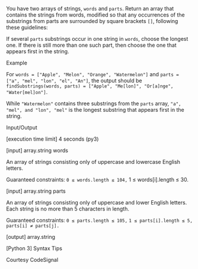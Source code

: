 You have two arrays of strings, `words` and `parts`. Return an array that contains the strings from words, modified so that any occurrences of the substrings from parts are surrounded by square brackets `[]`, following these guidelines:

If several `parts` substrings occur in one string in `words`, choose the longest one. If there is still more than one such part, then choose the one that appears first in the string.

Example

For `words = ["Apple", "Melon", "Orange", "Watermelon"]` and `parts = ["a", "mel", "lon", "el", "An"]`, the output should be
`findSubstrings(words, parts) = ["Apple", "Me[lon]", "Or[a]nge", "Water[mel]on"]`.

While `"Watermelon"` contains three substrings from the `parts` array, `"a", "mel", and "lon", "mel"` is the longest substring that appears first in the string.

Input/Output

[execution time limit] 4 seconds (py3)

[input] array.string words

An array of strings consisting only of uppercase and lowercase English letters.

Guaranteed constraints:
`0 ≤ words.length ≤ 104,`
1 ≤ words[i].length ≤ 30.

[input] array.string parts

An array of strings consisting only of uppercase and lower English letters. Each string is no more than 5 characters in length.

Guaranteed constraints:
`0 ≤ parts.length ≤ 105,`
`1 ≤ parts[i].length ≤ 5,`
`parts[i] ≠ parts[j].`

[output] array.string

[Python 3] Syntax Tips

Courtesy CodeSignal